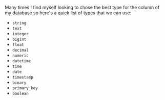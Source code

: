 Many times I find myself looking to chose the best type for the column of my database so here's a quick list of types that we can use:
- `string`
- `text`
- `integer`
- `bigint`
- `float`
- `decimal`
- `numeric`
- `datetime`
- `time`
- `date`
- `timestamp`
- `binary`
- `primary_key`
- `boolean`